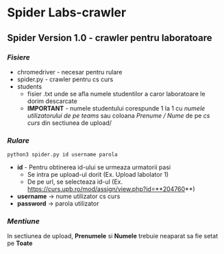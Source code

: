 # Spider Labs-crawler


  ## Spider Version 1.0 - crawler pentru laboratoare
  ### *Fisiere*
   - chromedriver - necesar pentru rulare 
   - spider.py - crawler pentru cs curs
   - students 
      - fisier .txt unde se afla numele studentilor a caror laboratoare le dorim descarcate
      - **IMPORTANT** - numele studentului corespunde 1 la 1 cu _numele utilizatorului de pe teams_ sau coloana _Prenume / Nume_ de pe _cs curs_ din sectiunea de upload/
         
         
  ### *Rulare*
    python3 spider.py id username parola
   - **id** - Pentru obtinerea id-ului se urmeaza urmatorii pasi
      - Se intra pe upload-ul dorit (Ex. Upload labolator 1)
      - De pe url, se selecteaza id-ul (Ex. https://curs.upb.ro/mod/assign/view.php?id=**204760**)
   - **username** -> nume utilizator cs curs
   - **password** -> parola utilizator
      
      
 ### *Mentiune*
   In sectiunea de upload, **Prenumele** si **Numele** trebuie neaparat sa fie setat pe **Toate**
  
